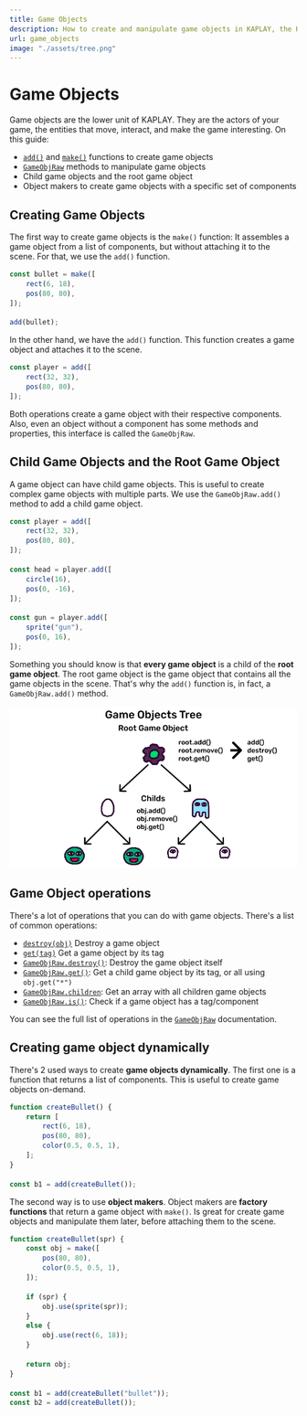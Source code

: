 ```yaml
---
title: Game Objects
description: How to create and manipulate game objects in KAPLAY, the HTML5 Game Engine for JavaScript and TypeScript.
url: game_objects
image: "./assets/tree.png"
---
```


# Game Objects

Game objects are the lower unit of KAPLAY. They are the actors of your game, the
entities that move, interact, and make the game interesting. On this guide:

- [`add()`](/doc/ctx/add) and [`make()`](/doc/ctx/make) functions to create game
  objects
- [`GameObjRaw`](/doc/GameObjRaw) methods to manipulate game objects
- Child game objects and the root game object
- Object makers to create game objects with a specific set of components

## Creating Game Objects

The first way to create game objects is the `make()` function: It assembles a
game object from a list of components, but without attaching it to the scene.
For that, we use the `add()` function.

```js
const bullet = make([
    rect(6, 18),
    pos(80, 80),
]);

add(bullet);
```

In the other hand, we have the `add()` function. This function creates a game
object and attaches it to the scene.

```js
const player = add([
    rect(32, 32),
    pos(80, 80),
]);
```

Both operations create a game object with their respective components. Also,
even an object without a component has some methods and properties, this
interface is called the `GameObjRaw`.

## Child Game Objects and the Root Game Object

A game object can have child game objects. This is useful to create complex game
objects with multiple parts. We use the `GameObjRaw.add()` method to add a child
game object.

```js
const player = add([
    rect(32, 32),
    pos(80, 80),
]);

const head = player.add([
    circle(16),
    pos(0, -16),
]);

const gun = player.add([
    sprite("gun"),
    pos(0, 16),
]);
```

Something you should know is that **every game object** is a child of the **root
game object**. The root game object is the game object that contains all the
game objects in the scene. That's why the `add()` function is, in fact, a
`GameObjRaw.add()` method.

![Game Object tree](./assets/tree.png)

## Game Object operations

There's a lot of operations that you can do with game objects. There's a list of
common operations:

- [`destroy(obj)`](/doc/ctx/destroy) Destroy a game object
- [`get(tag)`](/doc/GameObjRaw#get) Get a game object by its tag
- [`GameObjRaw.destroy()`](/doc/GameObjRaw#destroy): Destroy the game object
  itself
- [`GameObjRaw.get()`](/doc/GameObjRaw#get): Get a child game object by its tag,
  or all using `obj.get("*")`
- [`GameObjRaw.children`](/doc/GameObjRaw#children): Get an array with all
  children game objects
- [`GameObjRaw.is()`](/doc/GameObjRaw#is): Check if a game object has a
  tag/component

You can see the full list of operations in the [`GameObjRaw`](/doc/GameObjRaw)
documentation.

## Creating game object dynamically

There's 2 used ways to create **game objects dynamically**. The first one is a
function that returns a list of components. This is useful to create game
objects on-demand.

```js
function createBullet() {
    return [
        rect(6, 18),
        pos(80, 80),
        color(0.5, 0.5, 1),
    ];
}

const b1 = add(createBullet());
```

The second way is to use **object makers**. Object makers are **factory
functions** that return a game object with `make()`. Is great for create game
objects and manipulate them later, before attaching them to the scene.

```js
function createBullet(spr) {
    const obj = make([
        pos(80, 80),
        color(0.5, 0.5, 1),
    ]);

    if (spr) {
        obj.use(sprite(spr));
    }
    else {
        obj.use(rect(6, 18));
    }

    return obj;
}

const b1 = add(createBullet("bullet"));
const b2 = add(createBullet());
```

